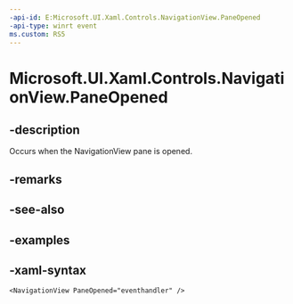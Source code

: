 ```yaml
---
-api-id: E:Microsoft.UI.Xaml.Controls.NavigationView.PaneOpened
-api-type: winrt event
ms.custom: RS5
---
```

<!-- Event syntax.
public event TypedEventHandler PaneOpened<NavigationView,  object>
-->

# Microsoft.UI.Xaml.Controls.NavigationView.PaneOpened


## -description

Occurs when the NavigationView pane is opened.


## -remarks


## -see-also


## -examples


## -xaml-syntax

```xaml
<NavigationView PaneOpened="eventhandler" />
```


